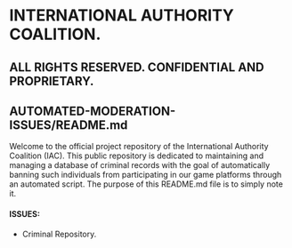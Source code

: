 # INTERNATIONAL AUTHORITY COALITION. 

## ALL RIGHTS RESERVED. CONFIDENTIAL AND PROPRIETARY.
## AUTOMATED-MODERATION-ISSUES/README.md

Welcome to the official project repository of the International Authority Coalition (IAC). This public repository is dedicated to maintaining and managing a database of criminal records with the goal of automatically banning such individuals from participating in our game platforms through an automated script. The purpose of this README.md file is to simply note it.

#### ISSUES:
- Criminal Repository.

